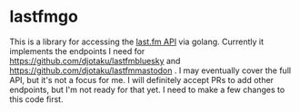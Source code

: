 # lastfmgo

This is a library for accessing the [last.fm API](https://www.last.fm/api) via golang. Currently it implements the endpoints I need for https://github.com/djotaku/lastfmbluesky and https://github.com/djotaku/lastfmmastodon . I may eventually cover the full API, but it's not a focus for me. I will definitely accept PRs to add other endpoints, but I'm not ready for that yet. I need to make a few changes to this code first.